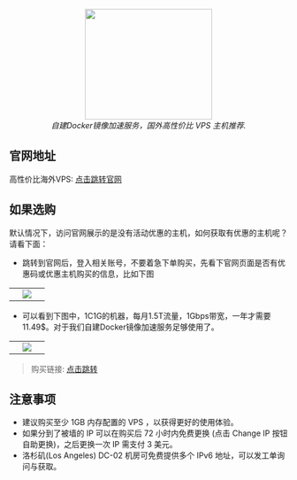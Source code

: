 <div style="text-align: center">
  <p align="center">
  <img src="https://github.com/dqzboy/Docker-Proxy/assets/42825450/c187d66f-152e-4172-8268-e54bd77d48bb" width="230px" height="200px">
      <br>
      <i>自建Docker镜像加速服务，国外高性价比 VPS 主机推荐.</i>
  </p>
</div>

## 官网地址
高性价比海外VPS: [点击跳转官网](https://my.racknerd.com/aff.php?aff=12151) 

## 如果选购
默认情况下，访问官网展示的是没有活动优惠的主机，如何获取有优惠的主机呢？请看下面：

- 跳转到官网后，登入相关账号，不要着急下单购买，先看下官网页面是否有优惠码或优惠主机购买的信息，比如下图

<table>
    <tr>
        <td width="50%" align="center"><img src="https://github.com/user-attachments/assets/324af8e4-fe10-4083-8469-e417f5825595?raw=true"></td>
    </tr>
</table>

- 可以看到下图中，1C1G的机器，每月1.5T流量，1Gbps带宽，一年才需要11.49$。对于我们自建Docker镜像加速服务足够使用了。

<table>
    <tr>
        <td width="50%" align="center"><img src="https://github.com/user-attachments/assets/b1a3f8e3-09cc-4821-8600-41fcde0f1a73?raw=true"></td>
    </tr>
</table>

> 购买链接: [点击跳转](https://my.racknerd.com/aff.php?aff=12151) 

## 注意事项
- 建议购买至少 1GB 内存配置的 VPS ，以获得更好的使用体验。
- 如果分到了被墙的 IP 可以在购买后 72 小时内免费更换 (点击 Change IP 按钮自助更换)，之后更换一次 IP 需支付 3 美元。
- 洛杉矶(Los Angeles) DC-02 机房可免费提供多个 IPv6 地址，可以发工单询问与获取。
